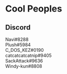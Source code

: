 # Cool Peoples
## Discord
Navi#8288  
Plush#5984  
C_DOS_KEZ#0190  
catcatcatcatnip#9405  
SackAttack#9636  
Windy-kun#8808  
